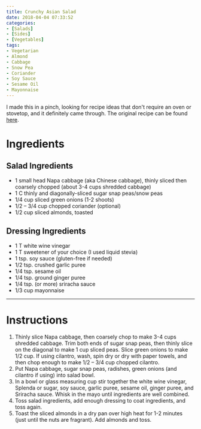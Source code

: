 ```yaml
---
title: Crunchy Asian Salad
date: 2018-04-04 07:33:52
categories:
- [Salads]
- [Sides]
- [Vegetables]
tags:
- Vegetarian
- Almond
- Cabbage
- Snow Pea
- Coriander
- Soy Sauce
- Sesame Oil
- Mayonnaise
---
```


I made this in a pinch, looking for recipe ideas that don't require an oven or stovetop, and it definitely came through. The original recipe can be found [here](https://kalynskitchen.com/recipe-for-crunchy-napa-cabbage-asian/).

<!--more-->

# Ingredients

## Salad Ingredients

- 1 small head Napa cabbage (aka Chinese cabbage), thinly sliced then coarsely chopped (about 3-4 cups shredded cabbage)
- 1 C thinly and diagonally-sliced sugar snap peas/snow peas
- 1/4 cup sliced green onions (1-2 shoots)
- 1/2 – 3/4 cup chopped coriander (optional)
- 1/2 cup sliced almonds, toasted

## Dressing Ingredients

- 1 T white wine vinegar
- 1 T sweetener of your choice (I used liquid stevia)
- 1 tsp. soy sauce (gluten-free if needed)
- 1/2 tsp. crushed garlic puree
- 1/4 tsp. sesame oil
- 1/4 tsp. ground ginger puree
- 1/4 tsp. (or more) sriracha sauce
- 1/3 cup mayonnaise

------

# Instructions

1. Thinly slice Napa cabbage, then coarsely chop to make 3-4 cups shredded cabbage. Trim both ends of sugar snap peas, then thinly slice on the diagonal to make 1 cup sliced peas. Slice green onions to make 1/2 cup.  If using cilantro, wash, spin dry or dry with paper towels, and then chop enough to make 1/2 – 3/4 cup chopped cilantro.  
2. Put Napa cabbage, sugar snap peas, radishes, green onions (and cilantro if using) into salad bowl.
3. In a bowl or glass measuring cup stir together the white wine vinegar, Splenda or sugar, soy sauce, garlic puree, sesame oil, ginger puree, and Sriracha sauce.  Whisk in the mayo until ingredients are well combined.
4. Toss salad ingredients, add enough dressing to coat ingredients, and toss again. 
5. Toast the sliced almonds in a dry pan over high heat for 1-2 minutes (just until the nuts are fragrant).  Add almonds and toss. 
